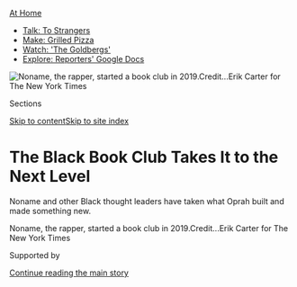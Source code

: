 <div id="app">

<div>

<div>

<div>

</div>

<div data-aria-hidden="false">

<div id="site-content" data-role="main">

<div>

<div class="css-1aor85t" style="opacity:0.000000001;z-index:-1;visibility:hidden">

<div class="css-1hqnpie">

<div class="css-epjblv">

<span class="css-17xtcya">[Self-Care](/section/style/self-care/)</span><span class="css-x15j1o">|</span><span class="css-fwqvlz">The
Black Book Club Takes It to the Next
Level</span>

</div>

<div class="css-k008qs">

<div class="css-1iwv8en">

<span class="css-18z7m18"></span>

<div>

</div>

</div>

<span class="css-1n6z4y">https://nyti.ms/2DjST2B</span>

<div class="css-1705lsu">

<div class="css-4xjgmj">

<div class="css-4skfbu" data-role="toolbar" data-aria-label="Social Media Share buttons, Save button, and Comments Panel with current comment count" data-testid="share-tools">

  - 
  - 
  - 
  - 
    
    <div class="css-6n7j50">
    
    </div>

  - 
  - 

</div>

</div>

</div>

</div>

</div>

</div>

<div id="NYT_TOP_BANNER_REGION" class="css-11qgg8s">

<div>

<div id="maps-athome-menu" class="section interactive-content interactive-size-medium css-1du2ztb">

<div class="css-17ih8de interactive-body">

<div class="at-home-nav__innerContainer">

<div class="at-home-nav__title">

[At
Home](https://www.nytimes3xbfgragh.onion/spotlight/at-home?action=click&pgtype=Article&state=default&region=TOP_BANNER&context=at_home_menu)

</div>

  - [Talk: To
    Strangers](https://www.nytimes3xbfgragh.onion/2020/08/03/well/family/the-benefits-of-talking-to-strangers.html?action=click&pgtype=Article&state=default&region=TOP_BANNER&context=at_home_menu)
  - [Make: Grilled
    Pizza](https://www.nytimes3xbfgragh.onion/2020/08/01/at-home/coronavirus-make-pizza-on-a-grill.html?action=click&pgtype=Article&state=default&region=TOP_BANNER&context=at_home_menu)
  - [Watch: 'The
    Goldbergs'](https://www.nytimes3xbfgragh.onion/2020/07/31/arts/television/goldbergs-abc-stream.html?action=click&pgtype=Article&state=default&region=TOP_BANNER&context=at_home_menu)
  - [Explore: Reporters' Google
    Docs](https://www.nytimes3xbfgragh.onion/interactive/2020/at-home/even-more-reporters-editors-diaries-lists-recommendations.html?action=click&pgtype=Article&state=default&region=TOP_BANNER&context=at_home_menu)

</div>

</div>

</div>

</div>

</div>

<div id="fullBleedHeaderContent">

<div class="css-n4ws9g">

![<span class="css-16f3y1r e13ogyst0" data-aria-hidden="true">Noname,
the rapper, started a book club in
2019.</span><span class="css-cnj6d5 e1z0qqy90" itemprop="copyrightHolder"><span class="css-1ly73wi e1tej78p0">Credit...</span><span><span>Erik
Carter for The New York
Times</span></span></span>](https://static01.graylady3jvrrxbe.onion/images/2020/08/02/fashion/29BLACK-BOOKCLUBS-promo/29BLACK-BOOKCLUBS-promo-articleLarge-v2.jpg?quality=75&auto=webp&disable=upscale)

</div>

<div class="css-3z92zw">

<div class="css-6cn7ki">

<div class="NYTAppHideMasthead css-1bcu9v6 e1suatyy0">

<div class="section css-1o1qe8k e1suatyy2">

<div class="css-cu5p7t er09x8g0">

<div class="css-6n7j50">

</div>

<span class="css-1dv1kvn">Sections</span>

[Skip to content](#site-content)[Skip to site index](#site-index)

</div>

<div class="css-10698na e1huz5gh0">

</div>

</div>

</div>

<div class="css-1sojcmr ehdk2mb0">

# The Black Book Club Takes It to the Next Level

</div>

Noname and other Black thought leaders have taken what Oprah built and
made something new.

</div>

</div>

<div class="css-nwzfg5 e1gnum310">

<span class="css-1f9pvn2 self-care">Noname, the rapper, started a book
club in
2019.</span><span class="css-cnj6d5 e1z0qqy90" itemprop="copyrightHolder"><span class="css-1ly73wi e1tej78p0">Credit...</span><span><span>Erik
Carter for The New York Times</span></span></span>

</div>

<div id="sponsor-wrapper" class="css-1hyfx7x">

<div id="sponsor-slug" class="css-19vbshk">

Supported by

</div>

[Continue reading the main
story](#after-sponsor)

<div id="sponsor" class="ad sponsor-wrapper" style="text-align:center;height:100%;display:block">

</div>

<div id="after-sponsor">

</div>

</div>

<div class="css-1wx1auc e1gnum311">

<div class="css-18e8msd">

<div class="css-vp77d3 epjyd6m0">

<div class="css-1baulvz">

By <span class="css-1baulvz last-byline" itemprop="name">Iman
Stevenson</span>

</div>

</div>

  - 
    
    <div class="css-ld3wwf e16638kd2">
    
    July 29,
    2020
    
    </div>

  - 
    
    <div class="css-4xjgmj">
    
    <div class="css-d8bdto" data-role="toolbar" data-aria-label="Social Media Share buttons, Save button, and Comments Panel with current comment count" data-testid="share-tools">
    
      - 
      - 
      - 
      - 
        
        <div class="css-6n7j50">
        
        </div>
    
      - 
      - 
    
    </div>
    
    </div>

</div>

</div>

</div>

<div class="section meteredContent css-1r7ky0e" name="articleBody" itemprop="articleBody">

<div class="css-1fanzo5 StoryBodyCompanionColumn">

<div class="css-53u6y8">

“I want people to think radically,” said Noname, the 28-year-old rapper,
in a phone interview this month from her home in Los Angeles. She is
outspoken, especially on Twitter, about dismantling patriarchy, white
supremacy and capitalism, but over the last year she has also been
opening people’s minds through a more analog medium.

It started in July 2019, when she posted a photo of “Jackson Rising: The
Struggle for Economic Democracy and Black Self‑Determination in Jackson,
Mississippi,” a collection of essays about the movement to develop
cooperative economic practices in the capital of America’s poorest
state. Later, another Twitter user replied with a photo of the book and
suggested that they become “pen pals and swap notes.”

Thus began the [Noname Book
Club](https://www.instagram.com/nonamereads/?hl=en), a reading group
focused on texts by authors of color (tagline: “reading material for the
homies”). Hers is one of many Black- and women-led book clubs people are
turning to in the midst of a virus that has alienated people from their
communities and a continuing global conversation about anti-Black
racism.

What is essential to each of these groups — and why members find them
appealing — has a lot to do with leaders creating a space free of the
white gaze.

</div>

</div>

<div class="css-1fanzo5 StoryBodyCompanionColumn">

<div class="css-53u6y8">

## Black Book Clubs Then and Now

The Black book club has, over time, served as a space of critical study,
leisure and fellowship. In the 19th century, free Black Americans in the
North saw literary societies and the organized literary activities that
they sponsored “as one way to arrest the attention of the public, assert
their racial and American identities, and give voice to their belief in
the promises of democracy,” Elizabeth McHenry wrote in “Forgotten
Readers: Recovering the Lost History of African American Literary
Societies.”

Dr. McHenry also notes in her book that “not every member of African
American literary societies wanted to be a writer or enjoyed an
unmediated relationship with texts.” Some members weren’t even literate,
so they relied on others to share information.

At the end of the 20th century, the Black-led book club became a
national phenomenon and a commercial success. Oprah’s Book Club, founded
by Oprah Winfrey in 1996, introduced readers to Black authors including
Toni Morrison and Pearl Cleage in the 1990s and early aughts. Ms.
Winfrey helped bring Black literature to non-Black consumers and created
a blueprint for celebrities of all stripes to become literary
tastemakers.

Of course, many of Oprah’s readers — and [the authors she has
recommended](https://www.oprahmag.com/entertainment/books/g23067476/oprah-book-club-list/)
to them — have been white.

The protests following the killings of George Floyd, Tony McDade,
Breonna Taylor and countless others have led many people, most of them
white, to immerse themselves in books about race in America, like the
best-selling titles “[How to Be an
Antiracist](https://bookshop.org/books/how-to-be-an-antiracist-9780593396803/9780593396803),”
by Ibram X. Kendi, and “[White
Fragility,](https://www.nytimes3xbfgragh.onion/2020/07/15/magazine/white-fragility-robin-diangelo.html)”
by Robin DiAngelo.

At[Good Books Atlanta](https://www.goodbooksatl.com/), a pop-up and
online bookstore owned by Katie Mitchell and her mother, Katherine,
recent purchasing trends reflect non-Black customers’ desire to better
understand race and whiteness.

</div>

</div>

<div class="css-1fanzo5 StoryBodyCompanionColumn">

<div class="css-53u6y8">

“I’ve definitely seen a surge in demand for anti-racist reading,
nonfiction that really exposes systemic racism,” Ms. Mitchell said.
Those books are usually purchased by newer customers.

</div>

</div>

<div class="css-79elbk" data-testid="photoviewer-wrapper">

<div class="css-z3e15g" data-testid="photoviewer-wrapper-hidden">

</div>

<div class="css-1a48zt4 ehw59r15" data-testid="photoviewer-children">

![<span class="css-16f3y1r e13ogyst0" data-aria-hidden="true">“We read
books, but under the umbrella that I am continuously trying to expand
different initiatives through book club,” Noname said of her club’s
mission.</span><span class="css-cnj6d5 e1z0qqy90" itemprop="copyrightHolder"><span class="css-1ly73wi e1tej78p0">Credit...</span><span>Erik
Carter for The New York
Times</span></span>](https://static01.graylady3jvrrxbe.onion/images/2020/08/02/fashion/29BLACK-BOOKCLUBS-2/29BLACK-BOOKCLUBS-2-articleLarge.jpg?quality=75&auto=webp&disable=upscale)

</div>

</div>

<div class="css-1fanzo5 StoryBodyCompanionColumn">

<div class="css-53u6y8">

## The Radicalization of Noname

Since its founding in August 2019, Noname’s book club has grown to
nearly 10,000 Patreon subscribers, who pay at least $1 a month for
membership. Others follow her book recommendations on Twitter and
support the club by buying merchandise.

Though her mother, [Desiree
Sanders](https://twitter.com/nonamebooks/status/1153723696990715906?lang=en),
owned a bookstore in Chicago, Noname did not necessarily inherit her
bookish tendencies.

“I wasn’t really interested in reading,” she said of her grade-school
years. And even now, “I’m pretty insecure about it. I’m just doing it
now because I think it’s important, and I do love language and
literature.”

Her more recent interest in reading was born out of the formation of her
politics. “I’m still doing the reading, learning,” she said. She
supports abolition — “of the U.S. empire,” she said, but especially [the
police](https://slack-redir.net/link?url=https%3A%2F%2Fwww.nytimes3xbfgragh.onion%2F2020%2F06%2F12%2Fopinion%2Fsunday%2Ffloyd-abolish-defund-police.html),
an idea that has gained broader support in recent months. Activists have
pushed for local policing budgets to be redirected toward social and
mental health services.

</div>

</div>

<div class="css-1fanzo5 StoryBodyCompanionColumn">

<div class="css-53u6y8">

She posts about many of these ideas on Twitter, where she is the
recipient of much adoration and vitriol.

“Anything that’s going to be pro-liberation, I’ll always tweet that
without hesitation,” she said. “I think when you start questioning
systems, it helps you to open up other parts of your humanity.”

Her work expands to other forms of social activism, including sending
literature to incarcerated people. The future of her book club includes
plans to start a grocery drive and provide cooked meals for the homeless
in Los Angeles, where she lives.

“The Free Reading Program,” which she plans to start once she reaches
10,000 subscribers, will focus on one essay a month and will be
facilitated by organizers and educators, according to the book club’s
Patreon page. The program is specifically focused on political
education, and will focus on themes like Marxism and feminism.

<div id="NYT_MAIN_CONTENT_3_REGION" class="css-9tf9ac">

<div>

</div>

</div>

“We read books, but under the umbrella that I am continuously trying to
expand different initiatives through book club,” she said.

## Black Book Clubs Everywhere

The vlogger known as[Jouelzy](https://www.youtube.com/user/jouelzy), who
founded the book club [Smart Brown
Girl](https://www.smartbrowngirl.com/), believes there is a privilege
associated with selecting and interpreting texts, so the space she has
created is an attempt to remedy that.

</div>

</div>

<div class="css-1fanzo5 StoryBodyCompanionColumn">

<div class="css-53u6y8">

“We have a cohort of Black women graduate-level researchers who produce
what we call syllabi that walk you through the readings we’re doing to
make the books more accessible,” she said. Those materials include
background on each author, a book overview, themes and motifs, reading
tips, discussion questions and suggestions of similar books to read
next.

Expanding the kinds of Black stories that are centered is what prompted
K Bailey Obazee, 30, to
start[OKHA](https://www.instagram.com/prim.black/), a book club in
London that she describes as “hella Black and hella gay.” (“Okha” means
“tale” in Edo, the language spoken in the state in Nigeria where she
is from.)

Ms. Obazee grew tired of seeing the same Black authors promoted over and
over again. “We kind of try and make sure that you are reading books,
not just by the same people and not just by people who are well known,”
she said.

Beyond the texts that are discussed, physical space is also key,
particularly for Ms. Obazee’s largely queer membership (though the
pandemic has put in-person meetings on hold).

“It’s nice to create a safe space, somewhere that can primarily be a
sober space, particularly for those who don’t drink, for those who don’t
want to party but still want to engage and connect with their
community,” Ms. Obazee said.

The club serves as an exhibition as well, where Black and queer artists’
work is on display.

“That’s an opportunity for people who come to the book club to also
become accustomed to the other forms of storytelling,” she said,
“because it’s not just written. We tell stories in varying mediums.”

</div>

</div>

<div class="css-1fanzo5 StoryBodyCompanionColumn">

<div class="css-53u6y8">

There are chapters of the Well-Read Black Girl book club, founded by
Glory Edim, 36, in independent bookstores across all 50 states, thanks
to a partnership with the American Booksellers Association. The clubs
are self-directed but follow the same book recommendations, which
include one monthly title for adults and one for Y.A. readers.

The book club also holds an annual
[festival](https://www.wellreadblackgirl.org/), now in its fourth year.
Past participants have included the novelist Jacqueline Woodson and the
poets Aja Monet and Staceyann Chin.

“Last year our theme was reading as resistance, and it being a kind of
radical act,” Ms. Edim said. This year’s event, which does not yet have
a date, will be virtual, but its ambition is just as huge: “Trying to
find ways to just have a really positive impact and move towards the
Black liberation,” she said.

</div>

</div>

</div>

<div>

</div>

<div>

</div>

<div>

</div>

<div>

<div id="bottom-wrapper" class="css-1ede5it">

<div id="bottom-slug" class="css-l9onyx">

Advertisement

</div>

[Continue reading the main
story](#after-bottom)

<div id="bottom" class="ad bottom-wrapper" style="text-align:center;height:100%;display:block;min-height:90px">

</div>

<div id="after-bottom">

</div>

</div>

</div>

</div>

</div>

## Site Index

<div>

</div>

## Site Information Navigation

  - [© <span>2020</span> <span>The New York Times
    Company</span>](https://help.nytimes3xbfgragh.onion/hc/en-us/articles/115014792127-Copyright-notice)

<!-- end list -->

  - [NYTCo](https://www.nytco.com/)
  - [Contact
    Us](https://help.nytimes3xbfgragh.onion/hc/en-us/articles/115015385887-Contact-Us)
  - [Work with us](https://www.nytco.com/careers/)
  - [Advertise](https://nytmediakit.com/)
  - [T Brand Studio](http://www.tbrandstudio.com/)
  - [Your Ad
    Choices](https://www.nytimes3xbfgragh.onion/privacy/cookie-policy#how-do-i-manage-trackers)
  - [Privacy](https://www.nytimes3xbfgragh.onion/privacy)
  - [Terms of
    Service](https://help.nytimes3xbfgragh.onion/hc/en-us/articles/115014893428-Terms-of-service)
  - [Terms of
    Sale](https://help.nytimes3xbfgragh.onion/hc/en-us/articles/115014893968-Terms-of-sale)
  - [Site
    Map](https://spiderbites.nytimes3xbfgragh.onion)
  - [Help](https://help.nytimes3xbfgragh.onion/hc/en-us)
  - [Subscriptions](https://www.nytimes3xbfgragh.onion/subscription?campaignId=37WXW)

</div>

</div>

</div>

</div>
